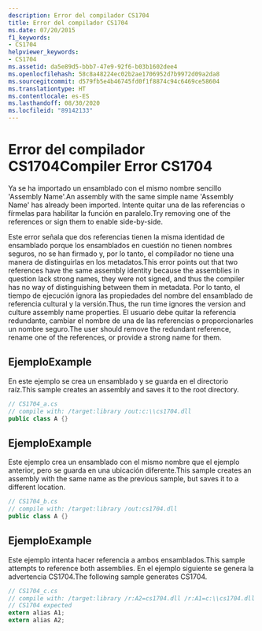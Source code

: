 ```yaml
---
description: Error del compilador CS1704
title: Error del compilador CS1704
ms.date: 07/20/2015
f1_keywords:
- CS1704
helpviewer_keywords:
- CS1704
ms.assetid: da5e89d5-bbb7-47e9-92f6-b03b1602dee4
ms.openlocfilehash: 58c8a48224ec02b2ae1706952d7b9972d09a2da8
ms.sourcegitcommit: d579fb5e4b46745fd0f1f8874c94c6469ce58604
ms.translationtype: HT
ms.contentlocale: es-ES
ms.lasthandoff: 08/30/2020
ms.locfileid: "89142133"
---
```

# <a name="compiler-error-cs1704"></a><span data-ttu-id="8d0eb-103">Error del compilador CS1704</span><span class="sxs-lookup"><span data-stu-id="8d0eb-103">Compiler Error CS1704</span></span>
<span data-ttu-id="8d0eb-104">Ya se ha importado un ensamblado con el mismo nombre sencillo 'Assembly Name'.</span><span class="sxs-lookup"><span data-stu-id="8d0eb-104">An assembly with the same simple name 'Assembly Name' has already been imported.</span></span> <span data-ttu-id="8d0eb-105">Intente quitar una de las referencias o fírmelas para habilitar la función en paralelo.</span><span class="sxs-lookup"><span data-stu-id="8d0eb-105">Try removing one of the references or sign them to enable side-by-side.</span></span>  
  
 <span data-ttu-id="8d0eb-106">Este error señala que dos referencias tienen la misma identidad de ensamblado porque los ensamblados en cuestión no tienen nombres seguros, no se han firmado y, por lo tanto, el compilador no tiene una manera de distinguirlas en los metadatos.</span><span class="sxs-lookup"><span data-stu-id="8d0eb-106">This error points out that two references have the same assembly identity because the assemblies in question lack strong names, they were not signed, and thus the compiler has no way of distinguishing between them in metadata.</span></span> <span data-ttu-id="8d0eb-107">Por lo tanto, el tiempo de ejecución ignora las propiedades del nombre del ensamblado de referencia cultural y la versión.</span><span class="sxs-lookup"><span data-stu-id="8d0eb-107">Thus, the run time ignores the version and culture assembly name properties.</span></span> <span data-ttu-id="8d0eb-108">El usuario debe quitar la referencia redundante, cambiar el nombre de una de las referencias o proporcionarles un nombre seguro.</span><span class="sxs-lookup"><span data-stu-id="8d0eb-108">The user should remove the redundant reference, rename one of the references, or provide a strong name for them.</span></span>  
  
## <a name="example"></a><span data-ttu-id="8d0eb-109">Ejemplo</span><span class="sxs-lookup"><span data-stu-id="8d0eb-109">Example</span></span>  
 <span data-ttu-id="8d0eb-110">En este ejemplo se crea un ensamblado y se guarda en el directorio raíz.</span><span class="sxs-lookup"><span data-stu-id="8d0eb-110">This sample creates an assembly and saves it to the root directory.</span></span>  
  
```csharp  
// CS1704_a.cs  
// compile with: /target:library /out:c:\\cs1704.dll  
public class A {}  
```  
  
## <a name="example"></a><span data-ttu-id="8d0eb-111">Ejemplo</span><span class="sxs-lookup"><span data-stu-id="8d0eb-111">Example</span></span>  
 <span data-ttu-id="8d0eb-112">Este ejemplo crea un ensamblado con el mismo nombre que el ejemplo anterior, pero se guarda en una ubicación diferente.</span><span class="sxs-lookup"><span data-stu-id="8d0eb-112">This sample creates an assembly with the same name as the previous sample, but saves it to a different location.</span></span>  
  
```csharp  
// CS1704_b.cs  
// compile with: /target:library /out:cs1704.dll  
public class A {}  
```  
  
## <a name="example"></a><span data-ttu-id="8d0eb-113">Ejemplo</span><span class="sxs-lookup"><span data-stu-id="8d0eb-113">Example</span></span>  
 <span data-ttu-id="8d0eb-114">Este ejemplo intenta hacer referencia a ambos ensamblados.</span><span class="sxs-lookup"><span data-stu-id="8d0eb-114">This sample attempts to reference both assemblies.</span></span> <span data-ttu-id="8d0eb-115">En el ejemplo siguiente se genera la advertencia CS1704.</span><span class="sxs-lookup"><span data-stu-id="8d0eb-115">The following sample generates CS1704.</span></span>  
  
```csharp  
// CS1704_c.cs  
// compile with: /target:library /r:A2=cs1704.dll /r:A1=c:\\cs1704.dll  
// CS1704 expected  
extern alias A1;  
extern alias A2;  
```
